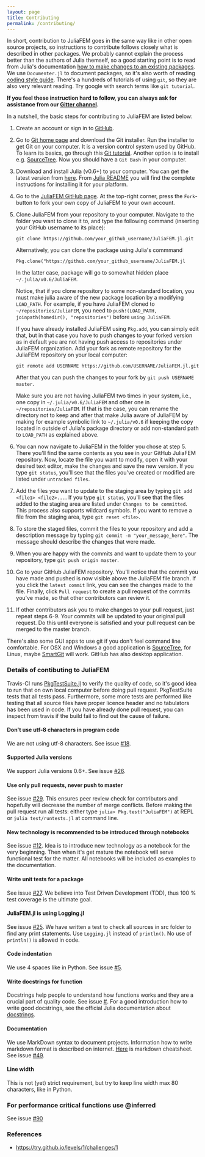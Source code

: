 ```yaml
---
layout: page
title: Contributing
permalink: /contributing/
---
```


In short, contribution to JuliaFEM goes in the same way like in other open source
projects, so instructions to contribute follows closely what is described in other
packages. We probably cannot explain the process better than the authors of Julia
themself, so a good starting point is to read from Julia's documentation 
[how to make changes to an existing packages](https://docs.julialang.org/en/stable/manual/packages/#Making-changes-to-an-existing-package-1).
We use `Documenter.jl` to document packages, so it's also worth of reading [coding
style guide](https://juliadocs.github.io/Documenter.jl/stable/man/contributing/).
There's a hundreds of tutorials of using `git`, so they are also very relevant
reading. Try google with search terms like `git tutorial`.

**If you feel these instruction hard to follow, you can always ask for
assistance from our [Gitter channel](https://gitter.im/JuliaFEM/JuliaFEM.jl).**

In a nutshell, the basic steps for contributing to JuliaFEM are listed below:

1. Create an account or sign in to [GitHub](https://github.com/).

2. Go to [Git home page](http://git-scm.com/) and download the Git installer.
   Run the installer to get Git on your computer. It is a version control system
   used by GitHub. To learn its basics, go through this
   [Git tutorial](https://try.github.io/levels/1/challenges/1>). Another option
   is to install e.g. [SourceTree](https://www.sourcetreeapp.com/). Now you should
   have a `Git Bash` in your computer.

3. Download and install Julia (v0.6+) to your computer. You can get the latest
   version from [here](https://julialang.org/downloads/). From [Julia
   README](https://github.com/JuliaLang/julia/blob/master/README.md) you will
   find the complete instructions for installing it for your platform.

4. Go to the [JuliaFEM GitHub page](https://github.com/JuliaFEM/JuliaFEM.jl>).
   At the top-right corner, press the `Fork`-button to fork your own copy of
   JuliaFEM to your own account.

5. Clone JuliaFEM from your repository to your computer. Navigate to the folder
   you want to clone it to, and type the following command (inserting your GitHub
   username to its place):

   `git clone https://github.com/your_github_username/JuliaFEM.jl.git`
    
   Alternatively, you can clone the package using Julia's commmand

   `Pkg.clone("https://github.com/your_github_username/JuliaFEM.jl`

   In the latter case, package will go to somewhat hidden place
   `~/.julia/v0.6/JuliaFEM`.

   Notice, that if you clone repository to some non-standard location, you must make
   julia aware of the new package location by a modifying `LOAD_PATH`. For example,
   if you have JuliaFEM cloned to `~/repositories/JuliaFEM`, you need to
   `push!(LOAD_PATH, joinpath(homedir(), "repositories")` before `using JuliaFEM`.

   If you have already installed JuliaFEM using `Pkg.add`, you can simply edit that,
   but in that case you have to push changes to your forked version as in default
   you are not having push access to repositories under JuliaFEM organization. Add
   your fork as remote repository for the JuliaFEM repository on your local computer:

   `git remote add USERNAME https://github.com/USERNAME/JuliaFEM.jl.git`

   After that you can push the changes to your fork by `git push USERNAME master`.

   Make sure you are not having JuliaFEM two times in your system, i.e., one copy
   in `~/.julia/v0.6/JuliaFEM` and other one in `~/repositories/JuliaFEM`. If that
   is the case, you can rename the directory not to keep and after that make Julia
   aware of JuliaFEM by making for example symbolic link to `~/.julia/v0.6` if
   keeping the copy located in outside of Julia's package directory or add
   non-standard path to `LOAD_PATH` as explained above.

6. You can now navigate to JuliaFEM in the folder you chose at step 5. There
   you'll find the same contents as you see in your GitHub JuliaFEM repository.
   Now, locate the file you want to modify, open it with your desired text
   editor, make the changes and save the new version. If you type `git status`,
   you'll see that the files you've created or modified are listed under `untracked files`.

7. Add the files you want to update to the staging area by typing
   `git add <file1> <file2>...`. If you type `git status`, you'll see that
   the files added to the staging area are listed under `Changes to be committed`.
   This process also supports wildcard symbols. If you want to remove a file
   from the staging area, type `git reset <file>`.

8. To store the staged files, commit the files to your repository and add a
   description message by typing `git commit -m "your_message_here"`. The
   message should describe the changes that were made.

9. When you are happy with the commits and want to update them to your
   repository, type `git push origin master`.

10. Go to your GitHub JuliaFEM repository. You'll notice that the commit you
    have made and pushed is now visible above the JuliaFEM file branch. If you
    click the ``latest commit`` link, you can see the changes made to the file.
    Finally, click ``Pull request`` to create a pull request of the commits
    you've made, so that other contributors can review it.

11. If other contributors ask you to make changes to your pull request, just
    repeat steps 6-9. Your commits will be updated to your original pull request.
    Do this until everyone is satisfied and your pull request can be merged to
    the master branch.

There's also some GUI apps to use git if you don't feel command line comfortable.
For OSX and Windows a good application is [SourceTree](https://www.sourcetreeapp.com),
for Linux, maybe [SmartGit](http://www.syntevo.com/smartgit/) will work. GitHub
has also desktop application.


### Details of contibuting to JuliaFEM

Travis-CI runs [PkgTestSuite.jl](https://github.com/JuliaFEM/PkgTestSuite.jl) to
verify the quality of code, so it's good idea to run that on own local computer
before doing pull request. PkgTestSuite tests that all tests pass. Furthermore,
some more tests are performed like testing that all source files have proper
licence header and no tabulators has been used in code. If you have already done
pull request, you can inspect from travis if the build fail to find out the cause
of failure.

#### Don't use utf-8 characters in program code

We are not using utf-8 characters.
See issue [#18](https://github.com/JuliaFEM/JuliaFEM.jl/issues/18).

#### Supported Julia versions
We support Julia versions 0.6+.
See issue [#26](https://github.com/JuliaFEM/JuliaFEM.jl/issues/26).

#### Use only pull requests, never push to master
See issue [#29](https://github.com/JuliaFEM/JuliaFEM.jl/issues/29). This
ensures peer review check for contributors and hopefully will decrease the
number of merge conflicts. Before making the pull request run all tests:
either type `julia> Pkg.test("JuliaFEM")` at REPL or `julia test/runtests.jl` at
command line. 

#### New technology is recommended to be introduced through notebooks
See issue [#12](https://github.com/JuliaFEM/JuliaFEM.jl/issues/12). Idea is
to introduce new technology as a notebook for the very beginning. Then when it's
get mature the notebook will serve functional test for the matter. All notebooks
will be included as examples to the documentation. 

#### Write unit tests for a package
See issue [#27](https://github.com/JuliaFEM/JuliaFEM.jl/issues/27). We believe
into Test Driven Development (TDD), thus 100 % test coverage is the ultimate goal. 

#### JuliaFEM.jl is using Logging.jl
See issue [#25](https://github.com/JuliaFEM/JuliaFEM.jl/issues/25). We have
written a test to check all sources in src folder to find any print statements.
Use `Logging.jl` instead of `println()`. No use of `println()` is allowed in code.

#### Code indentation
We use 4 spaces like in Python. See issue [#5](https://github.com/JuliaFEM/JuliaFEM.jl/issues/5).

#### Write docstrings for function
Docstrings help people to understand how functions works and they are a crucial
part of quality code. See issue [#](https://github.com/JuliaFEM/JuliaFEM.jl/issues/5).
For a good introduction how to write good docstrings, see the official Julia documentation
about [docstrings](https://docs.julialang.org/en/stable/manual/documentation/).

#### Documentation
We use MarkDown syntax to document projects. Information how to write markdown
format is described on internet. [Here](https://guides.github.com/pdfs/markdown-cheatsheet-online.pdf)
is markdown cheatsheet. See issue [#49](https://github.com/JuliaFEM/JuliaFEM.jl/issues/49).

#### Line width
This is not (yet) strict requirement, but try to keep line width max 80 characters, like
in Python.

### For performance critical functions use @inferred
See issue [#90](https://github.com/JuliaFEM/JuliaFEM.jl/issues/90)

### References

* https://try.github.io/levels/1/challenges/1
